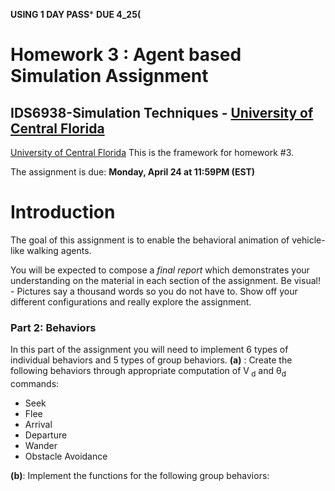 ﻿**USING 1 DAY PASS***
**DUE 4_25(**
# Homework 3 : Agent based Simulation Assignment 

## IDS6938-Simulation Techniques - [University of Central Florida](http://www.ist.ucf.edu/grad/)

[University of Central Florida](http://www.ist.ucf.edu/grad/)
This is the framework for homework #3. 

The assignment is due: **Monday, April  24 at 11:59PM (EST)**

# Introduction
The goal of this assignment is to enable the behavioral animation of vehicle-like walking agents. 

You will be expected to compose a *final report* which demonstrates your understanding on the material in each section of the assignment. Be visual! - Pictures say a thousand words so you do not have to. Show off your different configurations and really explore the assignment.


### Part 2: Behaviors
In this part of the assignment you will need to implement 6 types of individual behaviors and 5 types of group behaviors. 
**(a)** : Create the following behaviors through appropriate computation of V<sub> d</sub>  and θ<sub>d</sub>  commands:
* Seek
* Flee
* Arrival
* Departure
* Wander
* Obstacle Avoidance

**(b)**: Implement the functions for the following group behaviors: 